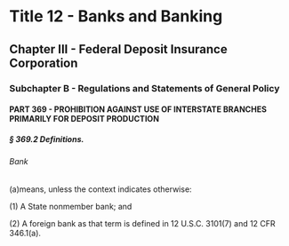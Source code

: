 
# Title 12 - Banks and Banking
## Chapter III - Federal Deposit Insurance Corporation
### Subchapter B - Regulations and Statements of General Policy
#### PART 369 - PROHIBITION AGAINST USE OF INTERSTATE BRANCHES PRIMARILY FOR DEPOSIT PRODUCTION
##### § 369.2 Definitions.
###### Bank

(a)means, unless the context indicates otherwise:

(1) A State nonmember bank; and

(2) A foreign bank as that term is defined in 12 U.S.C. 3101(7) and 12 CFR 346.1(a).
